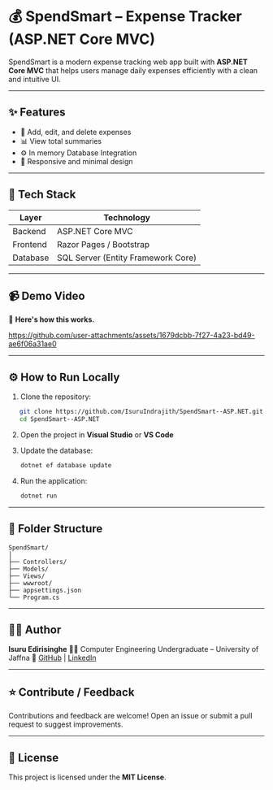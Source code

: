 
# 💰 SpendSmart – Expense Tracker (ASP.NET Core MVC)

SpendSmart is a modern expense tracking web app built with **ASP.NET Core MVC** that helps users manage daily expenses efficiently with a clean and intuitive UI.

---

## ✨ Features

- 🧮 Add, edit, and delete expenses  
- 📊 View total summaries   
- ⚙️ In memory Database Integration  
- 💅 Responsive and minimal design

---

## 🧠 Tech Stack

| Layer | Technology |
|-------|-------------|
| Backend | ASP.NET Core MVC |
| Frontend | Razor Pages / Bootstrap |
| Database | SQL Server (Entity Framework Core) |

---

## 📹 Demo Video

🎥 **Here's how this works.**




https://github.com/user-attachments/assets/1679dcbb-7f27-4a23-bd49-ae6f06a31ae0


---

## ⚙️ How to Run Locally

1. Clone the repository:
```bash
   git clone https://github.com/IsuruIndrajith/SpendSmart--ASP.NET.git
   cd SpendSmart--ASP.NET
````

2. Open the project in **Visual Studio** or **VS Code**

3. Update the database:

   ```bash
   dotnet ef database update
   ```

4. Run the application:

   ```bash
   dotnet run
   ```

---

## 📁 Folder Structure

```
SpendSmart/
│
├── Controllers/
├── Models/
├── Views/
├── wwwroot/
├── appsettings.json
└── Program.cs
```

---

## 🧑‍💻 Author

**Isuru Edirisinghe**
👨‍💻 Computer Engineering Undergraduate – University of Jaffna
🔗 [GitHub](https://github.com/IsuruIndrajith) | [LinkedIn](https://linkedin.com/in/isuru-edirisinghe)

---

## ⭐ Contribute / Feedback

Contributions and feedback are welcome!
Open an issue or submit a pull request to suggest improvements.

---

## 📜 License

This project is licensed under the **MIT License**.

